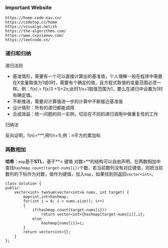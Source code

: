 ### Important Website

```
https://home.code-nav.cn/
https://codetop.cc/home
https://visualgo.net/zh
https://the-algorithms.com/
https://www.cxyxiaowu.com/
https://leetcode.cn/
```

### 递归和归纳

递归法则

- 基准情形，需要有一个可以直接计算出的基准值，个人理解一般在程序中需要在X变量取值为1或0时，需要有个确定的值，且方程式取值的变量范围必须一样。例：f(x) = f(x/3 +1)+2x;此时1/x+1取值范围为1，要么在递归中设置为1时有确定值。
- 不断推进，需要对计算值进一步的计算中不断接近基准值
- 设计情形：所有的递归都能调用
- 合成效益：统一问题的同一实例，切忌在不同的递归调用中做重复性的工作

归纳法

反向证明，f(n)=***,用f(n+1),例：n平方的累加和

### 两数相加

**哈希**：`map`基于**STL**，基于**< 键值 对数>**的结构可以自由声明，在两数相加中查找`hashmap.count(target-nums[i])`个数，若当前数列没有对应键值，则把当前数列的下标作为对数，值作为键值，加入`map`，如果找到则返回`vector<int>`。

```
class Solution {
public:
    vector<int> twoSum(vector<int>& nums, int target) {
        map<int,int>hashmap;
        for(int i = 0; i < nums.size(); i++)
        {
            if(hashmap.count(target-nums[i]))
                return vector<int>{hashmap[target-nums[i]],i};
            else
                hashmap[nums[i]]=i;
        }
        return vector<int>{};    
    }
};
```


